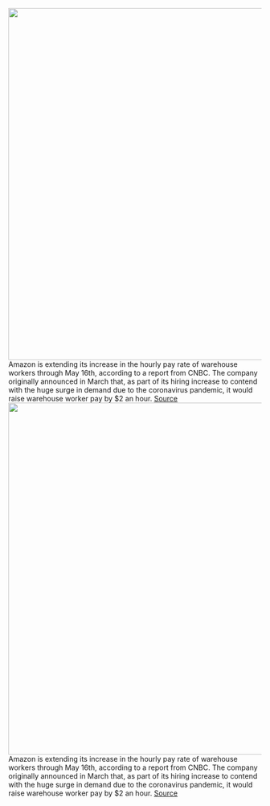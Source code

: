 <img src='https://cdn.vox-cdn.com/thumbor/BBxnAPMhba8QFbYwVwKqGXMmkfg=/0x0:2040x1360/1200x800/filters:focal(857x517:1183x843)/cdn.vox-cdn.com/uploads/chorus_image/image/66704637/acastro_181114_1777_amazon_hq2_0004.0.jpg' width='700px' /><br/>
Amazon is extending its increase in the hourly pay rate of warehouse workers through May 16th, according to a report from CNBC. The company originally announced in March that, as part of its hiring increase to contend with the huge surge in demand due to the coronavirus pandemic, it would raise warehouse worker pay by $2 an hour.
<a href='https://www.theverge.com/2020/4/24/21234936/amazon-wage-increase-warehouse-worker-coronavirus-covid'> Source <a/><img src='https://cdn.vox-cdn.com/thumbor/BBxnAPMhba8QFbYwVwKqGXMmkfg=/0x0:2040x1360/1200x800/filters:focal(857x517:1183x843)/cdn.vox-cdn.com/uploads/chorus_image/image/66704637/acastro_181114_1777_amazon_hq2_0004.0.jpg' width='700px' /><br/>
Amazon is extending its increase in the hourly pay rate of warehouse workers through May 16th, according to a report from CNBC. The company originally announced in March that, as part of its hiring increase to contend with the huge surge in demand due to the coronavirus pandemic, it would raise warehouse worker pay by $2 an hour.
<a href='https://www.theverge.com/2020/4/24/21234936/amazon-wage-increase-warehouse-worker-coronavirus-covid'> Source <a/>